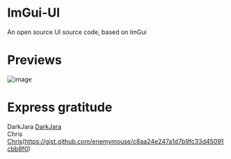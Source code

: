 # ImGui-UI
An open source UI source code, based on ImGui  
# Previews  
![image](https://github.com/user-attachments/assets/1e8d7452-c7e4-49dc-919d-f87b92a6a499)
# Express gratitude
DarkJara [DarkJara](https://github.com/DarkJara)  
Chris [Chris](https://github.com/enemymouse)(https://gist.github.com/enemymouse/c8aa24e247a1d7b9fc33d45091cbb8f0)

